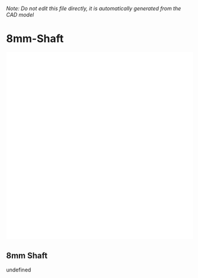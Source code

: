 ###### Note: Do not edit this file directly, it is automatically generated from the CAD model

# 8mm-Shaft

![](/project.svg)

## 8mm Shaft


undefined


